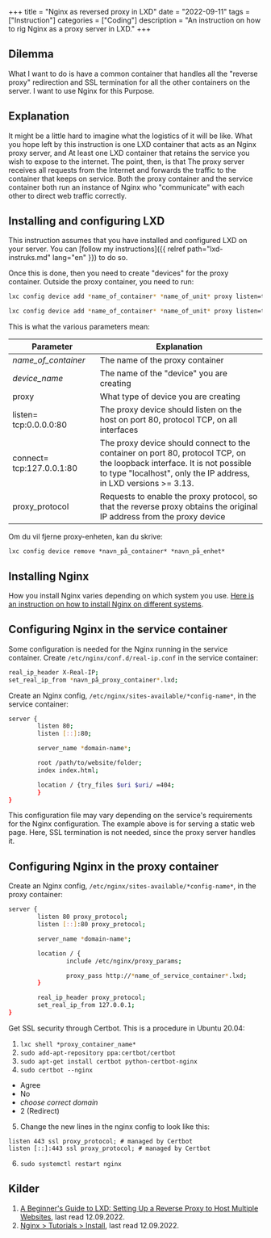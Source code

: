 +++
title = "Nginx as reversed proxy in LXD"
date = "2022-09-11"
tags = ["Instruction"]
categories = ["Coding"]
description = "An instruction on how to rig Nginx as a proxy server in LXD."
+++

## Dilemma

What I want to do is have a common container that handles all the "reverse proxy" redirection and SSL termination for all the other containers on the server. I want to use Nginx for this Purpose.

## Explanation

It might be a little hard to imagine what the logistics of it will be like. What you hope left by this instruction is one LXD container that acts as an Nginx proxy server, and At least one LXD container that retains the service you wish to expose to the internet. The point, then, is that The proxy server receives all requests from the Internet and forwards the traffic to the container that keeps on service. Both the proxy container and the service container both run an instance of Nginx who "communicate" with each other to direct web traffic correctly.

## Installing and configuring LXD

This instruction assumes that you have installed and configured LXD on your server. You can [follow my instructions]({{ relref path="lxd-instruks.md" lang="en" }}) to do so.

Once this is done, then you need to create "devices" for the proxy container. Outside the proxy container, you need to run:

```bash
lxc config device add *name_of_container* *name_of_unit* proxy listen=tcp:0.0.0.0:80 connect=tcp:127.0.0.1:80 proxy_protocol=true

lxc config device add *name_of_container* *name_of_unit* proxy listen=tcp:0.0.0.0:443 connect=tcp:127.0.0.1:443 proxy_protocol=true
```

This is what the various parameters mean:

| Parameter                               | Explanation                                                                                                                                                                                 |
| --------------------------------------- | ------------------------------------------------------------------------------------------------------------------------------------------------------------------------------------------- |
| _name_of_container_                     | The name of the proxy container                                                                                                                                                             |
| _device_name_                           | The name of the "device" you are creating                                                                                                                                                   |
| proxy                                   | What type of device you are creating                                                                                                                                                        |
| listen= tcp:0.0.0.0:80                  | The proxy device should listen on the host on port 80, protocol TCP, on all interfaces                                                                                                      |
| connect= tcp:127.0.0.1:80 &nbsp; &nbsp; | The proxy device should connect to the container on port 80, protocol TCP, on the loopback interface. It is not possible to type "localhost", only the IP address, in LXD versions >= 3.13. |
| proxy_protocol                          | Requests to enable the proxy protocol, so that the reverse proxy obtains the original IP address from the proxy device                                                                      |

Om du vil fjerne proxy-enheten, kan du skrive:

`lxc config device remove *navn_på_container* *navn_på_enhet*`

## Installing Nginx

How you install Nginx varies depending on which system you use. [Here is an instruction on how to install Nginx on different systems](https://www.nginx.com/resources/wiki/start/topics/tutorials/install/).

## Configuring Nginx in the service container

Some configuration is needed for the Nginx running in the service container. Create `/etc/nginx/conf.d/real-ip.conf` in the service container:

```sh
real_ip_header X-Real-IP;
set_real_ip_from *navn_på_proxy_container*.lxd;
```

Create an Nginx config, `/etc/nginx/sites-available/*config-name*`, in the service container:

```sh
server {
        listen 80;
        listen [::]:80;

        server_name *domain-name*;

        root /path/to/website/folder;
        index index.html;

        location / {try_files $uri $uri/ =404;
        }
}
```

This configuration file may vary depending on the service's requirements for the Nginx configuration. The example above is for serving a static web page. Here, SSL termination is not needed, since the proxy server handles it.

## Configuring Nginx in the proxy container

Create an Nginx config, `/etc/nginx/sites-available/*config-name*`, in the proxy container:

```sh
server {
        listen 80 proxy_protocol;
        listen [::]:80 proxy_protocol;

        server_name *domain-name*;

        location / {
                include /etc/nginx/proxy_params;

                proxy_pass http://*name_of_service_container*.lxd;
        }

        real_ip_header proxy_protocol;
        set_real_ip_from 127.0.0.1;
}
```

Get SSL security through Certbot. This is a procedure in Ubuntu 20.04:

1. `lxc shell *proxy_container_name*`
2. `sudo add-apt-repository ppa:certbot/certbot`
3. `sudo apt-get install certbot python-certbot-nginx`
4. `sudo certbot --nginx`

- Agree
- No
- _choose correct domain_
- 2 (Redirect)

5. Change the new lines in the nginx config to look like this:

```
listen 443 ssl proxy_protocol; # managed by Certbot
listen [::]:443 ssl proxy_protocol; # managed by Certbot
```

6. `sudo systemctl restart nginx`

## Kilder

1. [A Beginner's Guide to LXD: Setting Up a Reverse Proxy to Host Multiple Websites](https://www.linode.com/docs/guides/beginners-guide-to-lxd-reverse-proxy/), last read 12.09.2022.
2. [Nginx > Tutorials > Install](https://www.nginx.com/resources/wiki/start/topics/tutorials/install/), last read 12.09.2022.
